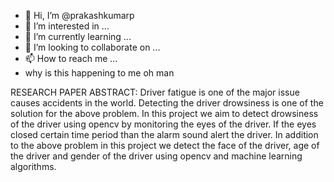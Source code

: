 - 👋 Hi, I’m @prakashkumarp
- 👀 I’m interested in ...
- 🌱 I’m currently learning ...
- 💞️ I’m looking to collaborate on ...
- 📫 How to reach me ...
- why is this happening to me oh man


RESEARCH PAPER 
ABSTRACT:
Driver fatigue is one of the major issue causes accidents in the world. Detecting the driver drowsiness is one  of  the  solution  for  the above problem. In this project we aim to detect drowsiness of the driver using    opencv   by  monitoring the eyes of the driver. If the eyes closed certain time period  than  the alarm sound alert the driver. In addition to the above problem in this project we detect the face of the driver, age of the driver and gender of the driver using opencv and machine learning algorithms.

<!---
prakashkumarp/prakashkumarp is a ✨ special ✨ repository because its `README.md` (this file) appears on your GitHub profile.
You can click the Preview link to take a look at your changes.
--->
